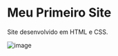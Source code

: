 # Meu Primeiro Site
 Site desenvolvido em HTML e CSS.
 
![image](https://user-images.githubusercontent.com/79064185/192362996-2c3a833f-5cff-4ec2-be5d-6db1f4e68efd.png)
